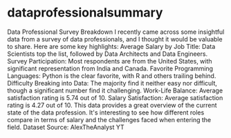 # dataprofessionalsummary
Data Professional Survey Breakdown 
I recently came across some insightful data from a survey of data professionals, and I thought it would be valuable to share. Here are some key highlights:
Average Salary by Job Title: Data Scientists top the list, followed by Data Architects and Data Engineers.
Survey Participation: Most respondents are from the United States, with significant representation from India and Canada.
Favorite Programming Languages: Python is the clear favorite, with R and others trailing behind.
Difficulty Breaking into Data: The majority find it neither easy nor difficult, though a significant number find it challenging.
Work-Life Balance: Average satisfaction rating is 5.74 out of 10.
Salary Satisfaction: Average satisfaction rating is 4.27 out of 10.
This data provides a great overview of the current state of the data profession. It's interesting to see how different roles compare in terms of salary and the challenges faced when entering the field.
Dataset Source: AlexTheAnalyst YT
